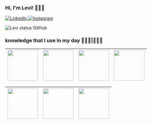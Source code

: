 ###  Hi, I'm Levi! 🙋🏻‍♂️

[![Linkedln](https://img.shields.io/badge/LinkedIn-0077B5?style=for-the-badge&logo=linkedin&logoColor=white)
](https://www.linkedin.com/in/marcos-levi-736869180/)
[![Instagram](https://img.shields.io/badge/Instagram-E4405F?style=for-the-badge&logo=instagram&logoColor=white)
](https://www.instagram.com/marcosl.06/)

![Levi status GitHub](https://github-readme-stats.vercel.app/api?username=marcoslevi06&show_icons=true&theme=radical)

### knowledge that I use in my day 👨🏻‍🎓|🧑🏻‍💻

| <img src="https://img.shields.io/badge/Python-3776AB?style=for-the-badge&logo=python&logoColor=white" width="100"> | <img src="https://img.shields.io/badge/PHP-777BB4?style=for-the-badge&logo=php&logoColor=white" width="100"> | <img src="https://img.shields.io/badge/Laravel-FF2D20?style=for-the-badge&logo=laravel&logoColor=white" width="100"> | <img src="https://img.shields.io/badge/Django-092E20?style=for-the-badge&logo=django&logoColor=white" width="100"> |
| --- | --- | --- | --- |

|   <img src="https://img.shields.io/badge/MySQL-00000F?style=for-the-badge&logo=mysql&logoColor=white" width="100"> | <img src="https://img.shields.io/badge/Microsoft_Excel-217346?style=for-the-badge&logo=microsoft-excel&logoColor=white" width="100"> | <img src="https://img.shields.io/badge/Google%20Sheets-34A853?style=for-the-badge&logo=google-sheets&logoColor=white" width="100">   |
| --- | --- | --- |

